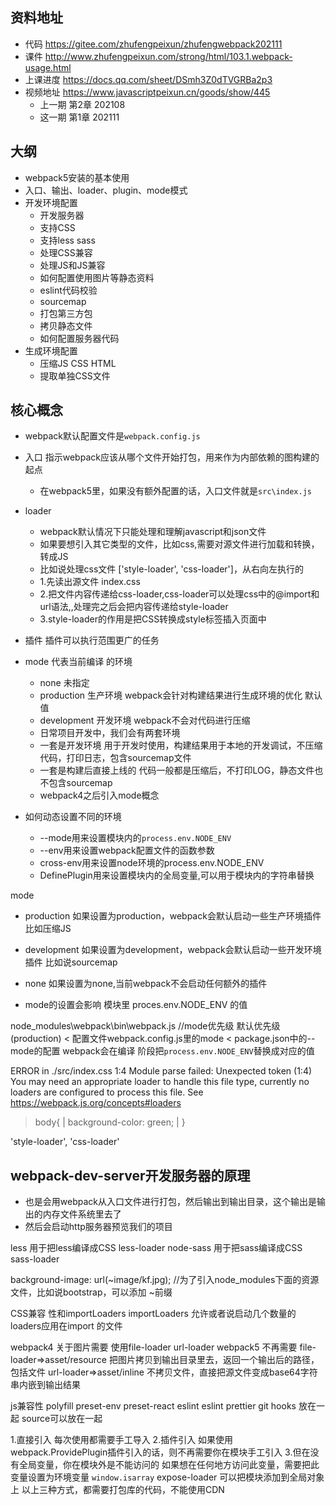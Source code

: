 ## 资料地址
- 代码
https://gitee.com/zhufengpeixun/zhufengwebpack202111 
- 课件 
http://www.zhufengpeixun.com/strong/html/103.1.webpack-usage.html
- 上课进度
https://docs.qq.com/sheet/DSmh3Z0dTVGRBa2p3 
- 视频地址 https://www.javascriptpeixun.cn/goods/show/445
  - 上一期  第2章 202108
  - 这一期  第1章 202111

## 大纲
- webpack5安装的基本使用
- 入口、输出、loader、plugin、mode模式
- 开发环境配置
  - 开发服务器
  - 支持CSS
  - 支持less sass
  - 处理CSS兼容
  - 处理JS和JS兼容
  - 如何配置使用图片等静态资料
  - eslint代码校验
  - sourcemap
  - 打包第三方包
  - 拷贝静态文件
  - 如何配置服务器代码
- 生成环境配置
  - 压缩JS CSS HTML
  - 提取单独CSS文件

 ## 核心概念
 - webpack默认配置文件是`webpack.config.js`
 - 入口 指示webpack应该从哪个文件开始打包，用来作为内部依赖的图构建的起点 
   - 在webpack5里，如果没有额外配置的话，入口文件就是`src\index.js  `
 - loader
   - webpack默认情况下只能处理和理解javascript和json文件
   - 如果要想引入其它类型的文件，比如css,需要对源文件进行加载和转换，转成JS  
   - 比如说处理css文件 ['style-loader', 'css-loader']，从右向左执行的
   - 1.先读出源文件 index.css
   - 2.把文件内容传递给css-loader,css-loader可以处理css中的@import和url语法,,处理完之后会把内容传递给style-loader
   - 3.style-loader的作用是把CSS转换成style标签插入页面中
- 插件 插件可以执行范围更广的任务
- mode 代表当前编译 的环境
  - none 未指定
  - production 生产环境 webpack会针对构建结果进行生成环境的优化 默认值
  - development 开发环境 webpack不会对代码进行压缩
  - 日常项目开发中，我们会有两套环境
  - 一套是开发环境 用于开发时使用，构建结果用于本地的开发调试，不压缩代码，打印日志，包含sourcemap文件
  - 一套是构建后直接上线的 代码一般都是压缩后，不打印LOG，静态文件也不包含sourcemap
  - webpack4之后引入mode概念

- 如何动态设置不同的环境
  - --mode用来设置模块内的`process.env.NODE_ENV`
  - --env用来设置webpack配置文件的函数参数
  - cross-env用来设置node环境的process.env.NODE_ENV
  - DefinePlugin用来设置模块内的全局变量,可以用于模块内的字符串替换

mode
 - production 如果设置为production，webpack会默认启动一些生产环境插件 比如压缩JS
 - development 如果设置为development，webpack会默认启动一些开发环境插件 比如说sourcemap
 - none 如果设置为none,当前webpack不会启动任何额外的插件


- mode的设置会影响 模块里 proces.env.NODE_ENV 的值

node_modules\webpack\bin\webpack.js
//mode优先级
默认优先级(production) < 配置文件webpack.config.js里的mode < package.json中的--mode的配置
webpack会在编译 阶段把`process.env.NODE_ENV`替换成对应的值



ERROR in ./src/index.css 1:4
Module parse failed: Unexpected token (1:4)
You may need an appropriate loader to handle this file type, currently no loaders are configured to process this file. See https://webpack.js.org/concepts#loaders
> body{
|     background-color: green;
| }

'style-loader', 'css-loader'



## webpack-dev-server开发服务器的原理
- 也是会用webpack从入口文件进行打包，然后输出到输出目录，这个输出是输出的内存文件系统里去了
- 然后会启动http服务器预览我们的项目 



less 用于把less编译成CSS
less-loader 
node-sass 用于把sass编译成CSS
sass-loader

background-image: url(~image/kf.jpg);
//为了引入node_modules下面的资源文件，比如说bootstrap，可以添加 ~前缀


CSS兼容 性和importLoaders
importLoaders 允许或者说启动几个数量的loaders应用在import 的文件


webpack4 关于图片需要 使用file-loader url-loader 
webpack5 不再需要
file-loader=>asset/resource 把图片拷贝到输出目录里去，返回一个输出后的路径，包括文件
url-loader=>asset/inline 不拷贝文件，直接把源文件变成base64字符串内嵌到输出结果

js兼容性
polyfill preset-env preset-react
eslint
eslint prettier git hooks 放在一起
source可以放在一起


1.直接引入
每次使用都需要手工导入
2.插件引入
如果使用webpack.ProvidePlugin插件引入的话，则不再需要你在模块手工引入
3.但在没有全局变量，你在模块外是不能访问的
如果想在任何地方访问此变量，需要把此变量设置为环境变量 `window.isarray`
expose-loader 可以把模块添加到全局对象上
以上三种方式，都需要打包库的代码，不能使用CDN

